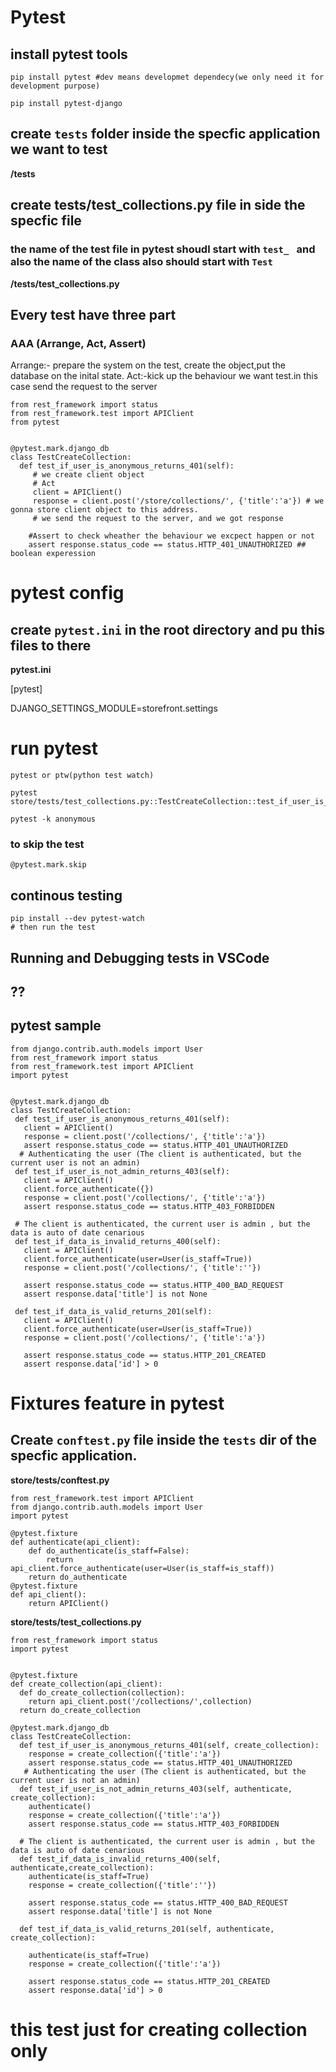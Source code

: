 # Pytest

## install pytest tools

```
pip install pytest #dev means developmet dependecy(we only need it for development purpose)
```

```
pip install pytest-django
```

## create `tests` folder inside the specfic application we want to test
**/tests**

## create tests/test_collections.py file in side the specfic file
### the name of the test file in pytest shoudl start with `test_ ` and also the name of the class also should start with `Test`
**/tests/test_collections.py**

## Every test have three part
### AAA (Arrange, Act, Assert)
Arrange:- prepare the system on the test, create the object,put the database on the inital state.
Act:-kick up the behaviour we want test.in this case send the request to the server

```
from rest_framework import status
from rest_framework.test import APIClient
from pytest


@pytest.mark.django_db
class TestCreateCollection:
  def test_if_user_is_anonymous_returns_401(self):
     # we create client object
     # Act
     client = APIClient()
     response = client.post('/store/collections/', {'title':'a'}) # we gonna store client object to this address.
     # we send the request to the server, and we got response

    #Assert to check wheather the behaviour we excpect happen or not
    assert response.status_code == status.HTTP_401_UNAUTHORIZED ## boolean experession
 ```

 # pytest config
 ## create `pytest.ini` in the root directory and pu this files to there
 **pytest.ini**

[pytest]

 DJANGO_SETTINGS_MODULE=storefront.settings

 # run pytest
 ```
 pytest or ptw(python test watch)
 ```
 ```
 pytest store/tests/test_collections.py::TestCreateCollection::test_if_user_is_anonymous_returns_401
 ```
 ```
 pytest -k anonymous
 ```
 ### to skip the test 
 ```
 @pytest.mark.skip
```
 ## continous testing
 ```
 pip install --dev pytest-watch
 # then run the test
```
## Running and Debugging tests in VSCode
## ??
 ## pytest sample 
 ```
 from django.contrib.auth.models import User
from rest_framework import status
from rest_framework.test import APIClient
import pytest


@pytest.mark.django_db
class TestCreateCollection:
  def test_if_user_is_anonymous_returns_401(self):
    client = APIClient()
    response = client.post('/collections/', {'title':'a'}) 
    assert response.status_code == status.HTTP_401_UNAUTHORIZED 
   # Authenticating the user (The client is authenticated, but the current user is not an admin)
  def test_if_user_is_not_admin_returns_403(self):
    client = APIClient()
    client.force_authenticate({})
    response = client.post('/collections/', {'title':'a'}) 
    assert response.status_code == status.HTTP_403_FORBIDDEN
  
  # The client is authenticated, the current user is admin , but the data is auto of date cenarious
  def test_if_data_is_invalid_returns_400(self):
    client = APIClient()
    client.force_authenticate(user=User(is_staff=True))
    response = client.post('/collections/', {'title':''}) 

    assert response.status_code == status.HTTP_400_BAD_REQUEST
    assert response.data['title'] is not None

  def test_if_data_is_valid_returns_201(self):
    client = APIClient()
    client.force_authenticate(user=User(is_staff=True))
    response = client.post('/collections/', {'title':'a'}) 
    
    assert response.status_code == status.HTTP_201_CREATED
    assert response.data['id'] > 0
```

# Fixtures feature in pytest
## Create `conftest.py` file inside the `tests` dir of the specfic application.
**store/tests/conftest.py**
```
from rest_framework.test import APIClient
from django.contrib.auth.models import User
import pytest

@pytest.fixture
def authenticate(api_client):
    def do_authenticate(is_staff=False):
        return api_client.force_authenticate(user=User(is_staff=is_staff))
    return do_authenticate
@pytest.fixture
def api_client():
    return APIClient()

```

**store/tests/test_collections.py**
```
from rest_framework import status
import pytest


@pytest.fixture
def create_collection(api_client):
  def do_create_collection(collection):
    return api_client.post('/collections/',collection)
  return do_create_collection
 
@pytest.mark.django_db
class TestCreateCollection:
  def test_if_user_is_anonymous_returns_401(self, create_collection):
    response = create_collection({'title':'a'}) 
    assert response.status_code == status.HTTP_401_UNAUTHORIZED 
   # Authenticating the user (The client is authenticated, but the current user is not an admin)
  def test_if_user_is_not_admin_returns_403(self, authenticate, create_collection):
    authenticate()
    response = create_collection({'title':'a'}) 
    assert response.status_code == status.HTTP_403_FORBIDDEN
  
  # The client is authenticated, the current user is admin , but the data is auto of date cenarious
  def test_if_data_is_invalid_returns_400(self, authenticate,create_collection):
    authenticate(is_staff=True)
    response = create_collection({'title':''}) 

    assert response.status_code == status.HTTP_400_BAD_REQUEST
    assert response.data['title'] is not None

  def test_if_data_is_valid_returns_201(self, authenticate, create_collection):

    authenticate(is_staff=True)
    response = create_collection({'title':'a'}) 
    
    assert response.status_code == status.HTTP_201_CREATED
    assert response.data['id'] > 0
```
# this test just for creating collection only